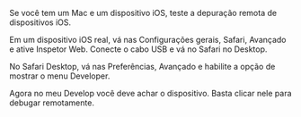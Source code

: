 Se você tem um Mac e um dispositivo iOS, teste a depuração remota de dispositivos iOS.

Em um dispositivo iOS real, vá nas Configurações gerais, Safari, Avançado e ative Inspetor Web. Conecte o cabo USB e vá no Safari no Desktop.

No Safari Desktop, vá nas Preferências, Avançado e habilite a opção de mostrar o menu Developer.

Agora no meu Develop você deve achar o dispositivo. Basta clicar nele para debugar remotamente.